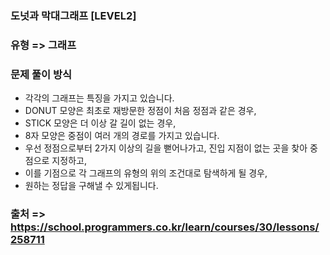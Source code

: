 ### 도넛과 막대그래프 [LEVEL2]

### 유형 => 그래프

### 문제 풀이 방식
- 각각의 그래프는 특징을 가지고 있습니다.
- DONUT 모양은 최초로 재방문한 정점이 처음 정점과 같은 경우,
- STICK 모양은 더 이상 갈 길이 없는 경우,
- 8자 모양은 중점이 여러 개의 경로를 가지고 있습니다.
- 우선 정점으로부터 2가지 이상의 길을 뻗어나가고, 진입 지점이 없는 곳을 찾아 중점으로 지정하고,
- 이를 기점으로 각 그래프의 유형의 위의 조건대로 탐색하게 될 경우,
- 원하는 정답을 구해낼 수 있게됩니다.

### 출처 => https://school.programmers.co.kr/learn/courses/30/lessons/258711